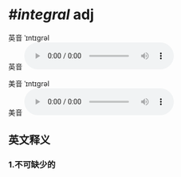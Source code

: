 # ***\#integral*** adj
英音 ˈɪntɪɡrəl  
英音
<audio src="./media/integral1_AAC.aac" controls="controls"></audio>

美音 ˈɪntɪɡrəl  
美音
<audio src="./media/integral2_AAC.aac" controls="controls"></audio>



  

英文释义
---
### 1.**不可缺少的**  


